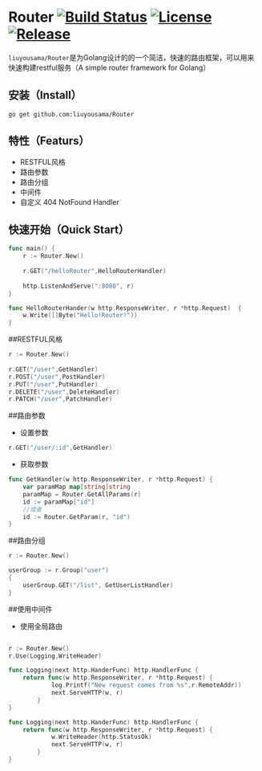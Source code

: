 # Router    <a href="https://travis-ci.org/liuyousama/Router"><img src="https://travis-ci.com/liuyousama/Router.svg?branch=master" alt="Build Status"></a>  [![License](http://img.shields.io/badge/license-MIT-blue.svg?style=flat-square)](https://raw.githubusercontent.com/liuyousama/Router/master/LICENSE)    [![Release](https://img.shields.io/badge/release-v1.0-blue.svg?style=flat-square)](https://github.com/liuyousama/Router/releases/tag/v1.0)
`liuyousama/Router`是为Golang设计的的一个简洁，快速的路由框架，可以用来快速构建restful服务（A simple router framework for Golang）
## 安装（Install）
```
go get github.com:liuyousama/Router
```

## 特性（Featurs）
- RESTFUL风格
- 路由参数
- 路由分组
- 中间件
- 自定义 404 NotFound Handler

## 快速开始（Quick Start）
```go
func main() {
    r := Router.New()
    
    r.GET("/helloRouter",HelloRouterHandler)
    
    http.ListenAndServe(":8080", r)
}

func HelloRouterHander(w http.ResponseWriter, r *http.Request)  {
    w.Write([]Byte("Hello!Router!"))
}
```

##RESTFUL风格
```go
r := Router.New()
    
r.GET("/user",GetHandler)
r.POST("/user",PostHandler)
r.PUT("/user",PutHandler)
r.DELETE("/user",DeleteHandler)
r.PATCH("/user",PatchHandler)
```
##路由参数
- 设置参数
```go
r.GET("/user/:id",GetHandler)
```
- 获取参数
```go
func GetHandler(w http.ResponseWriter, r *http.Request) {
	var paramMap map[string]string
    paramMap = Router.GetAllParams(r)
    id := paramMap["id"]
    //或者
    id := Router.GetParam(r, "id")
}
```
##路由分组
```go
r := Router.New()

userGroup := r.Group("user")
{
	userGroup.GET("/list", GetUserListHandler)
}
```

##使用中间件
- 使用全局路由
```go

r := Router.New()
r.Use(Logging,WriteHeader)

func Logging(next http.HanderFunc) http.HandlerFunc {
	return func(w http.ResponseWriter, r *http.Request) {
    		log.Printf("New request comes from %s",r.RemoteAddr))
    		next.ServeHTTP(w, r)
    	}
}

func Logging(next http.HanderFunc) http.HandlerFunc {
	return func(w http.ResponseWriter, r *http.Request) {
		    w.WriteHeader(http.StatusOk)
    		next.ServeHTTP(w, r)
    	}
}
```

